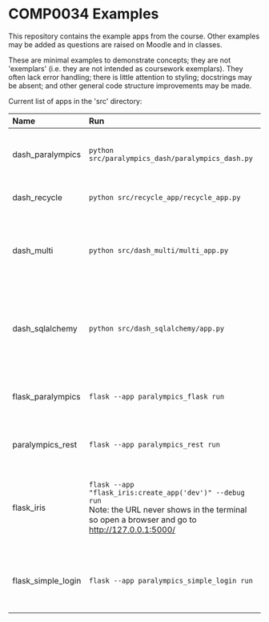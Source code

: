 # COMP0034 Examples

This repository contains the example apps from the course. Other examples may be added as questions are raised on Moodle
and in classes.

These are minimal examples to demonstrate concepts; they are not 'exemplars' (i.e. they are not intended as coursework
exemplars). They often lack error handling; there is little attention to styling; docstrings may be absent; and other
general code structure improvements may be made.

Current list of apps in the 'src' directory:

| Name               | Run                                                                                                                                                        | Features                                                                                 |
|:-------------------|:-----------------------------------------------------------------------------------------------------------------------------------------------------------|:-----------------------------------------------------------------------------------------|
| dash_paralympics   | `python src/paralympics_dash/paralympics_dash.py`                                                                                                          | All core dash activities completed from weeks 6 - 9.                                     |
| dash_recycle       | `python src/recycle_app/recycle_app.py`                                                                                                                    | Example app from 2022-23 activities.                                                     |
| dash_multi         | `python src/dash_multi/multi_app.py`                                                                                                                       | Illustrates multi-page app configuration. Minimal charts, no callbacks.                  |
| dash_sqlalchemy    | `python src/dash_sqlalchemy/app.py`                                                                                                                        | Illustrates a single chart that access data using Flask-SQlAlchemy and models.py.        |
| flask_paralympics  | `flask --app paralympics_flask run`                                                                                                                        | All core flask activities completed from weeks 6 - 8.                                    |
| paralympics_rest   | `flask --app paralympics_rest run`                                                                                                                         | All core REST API activities from weeks 1-4                                              |
| flask_iris         | `flask --app "flask_iris:create_app('dev')" --debug run`<br>Note: the URL never shows in the terminal so open a browser and go to <http://127.0.0.1:5000/> | Pages with a form to get a prediction. Scikit-learn code to create a pickled model file. |
| flask_simple_login | `flask --app paralympics_simple_login run`                                                                                                                 | Illustrates login with Flask-Login. Creates and displays a user profile.                 |